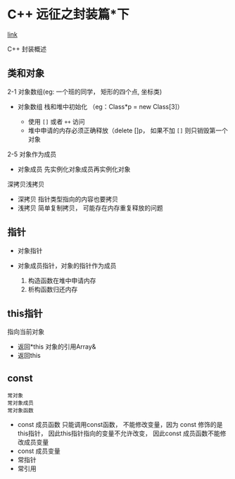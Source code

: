 # C++ 远征之封装篇*下

[link](https://www.imooc.com/learn/405)

C++ 封装概述

## 类和对象

2-1 对象数组(eg: 一个班的同学， 矩形的四个点, 坐标类)

- 对象数组 栈和堆中初始化 （eg：Class*p = new Class[3]）

  - 使用 `[]` 或者 `++` 访问
  - 堆中申请的内存必须正确释放（delete []p， 如果不加 `[]` 则只销毁第一个对象

2-5 对象作为成员

- 对象成员 先实例化对象成员再实例化对象

深拷贝浅拷贝

- 深拷贝 指针类型指向的内容也要拷贝
- 浅拷贝 简单复制拷贝， 可能存在内存重复释放的问题

## 指针

- 对象指针
- 对象成员指针，对象的指针作为成员

    1. 构造函数在堆中申请内存
    1. 析构函数归还内存

## this指针

指向当前对象

- 返回*this 对象的引用Array&
- 返回this

## const

    常对象
    常对象成员
    常对象函数
- const 成员函数 只能调用const函数， 不能修改变量，因为 const 修饰的是this指针， 因此this指针指向的变量不允许改变， 因此const 成员函数不能修改成员变量
- const 成员变量
- 常指针
- 常引用